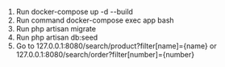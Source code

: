 1. Run docker-compose up -d --build
2. Run command docker-compose exec app bash
3. Run php artisan migrate
4. Run php artisan db:seed
5. Go to 127.0.0.1:8080/search/product?filter[name]={name} or 127.0.0.1:8080/search/order?filter[number]={number} 